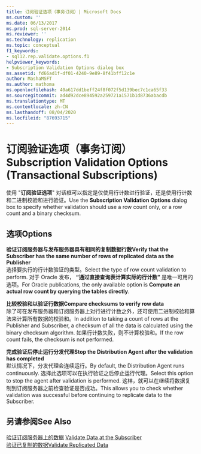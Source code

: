 ```yaml
---
title: 订阅验证选项（事务订阅）| Microsoft Docs
ms.custom: ''
ms.date: 06/13/2017
ms.prod: sql-server-2014
ms.reviewer: ''
ms.technology: replication
ms.topic: conceptual
f1_keywords:
- sql12.rep.validate.options.f1
helpviewer_keywords:
- Subscription Validation Options dialog box
ms.assetid: fd66ad1f-df01-4240-9e89-8f41bff12c1e
author: MashaMSFT
ms.author: mathoma
ms.openlocfilehash: 40a617dd1beff24f8f072f5d139bec7c1ca65f33
ms.sourcegitcommit: ad4d92dce894592a259721a1571b1d8736abacdb
ms.translationtype: MT
ms.contentlocale: zh-CN
ms.lasthandoff: 08/04/2020
ms.locfileid: "87693715"
---
```

# <a name="subscription-validation-options-transactional-subscriptions"></a><span data-ttu-id="1559b-102">订阅验证选项（事务订阅）</span><span class="sxs-lookup"><span data-stu-id="1559b-102">Subscription Validation Options (Transactional Subscriptions)</span></span>
  <span data-ttu-id="1559b-103">使用 "**订阅验证选项**" 对话框可以指定是仅使用行计数进行验证，还是使用行计数和二进制校验和进行验证。</span><span class="sxs-lookup"><span data-stu-id="1559b-103">Use the **Subscription Validation Options** dialog box to specify whether validation should use a row count only, or a row count and a binary checksum.</span></span>  
  
## <a name="options"></a><span data-ttu-id="1559b-104">选项</span><span class="sxs-lookup"><span data-stu-id="1559b-104">Options</span></span>  
 <span data-ttu-id="1559b-105">**验证订阅服务器与发布服务器具有相同的复制数据行数**</span><span class="sxs-lookup"><span data-stu-id="1559b-105">**Verify that the Subscriber has the same number of rows of replicated data as the Publisher**</span></span>  
 <span data-ttu-id="1559b-106">选择要执行的行计数验证的类型。</span><span class="sxs-lookup"><span data-stu-id="1559b-106">Select the type of row count validation to perform.</span></span> <span data-ttu-id="1559b-107">对于 Oracle 发布， **“通过直接查询表计算实际的行计数”** 是唯一可用的选项。</span><span class="sxs-lookup"><span data-stu-id="1559b-107">For Oracle publications, the only available option is **Compute an actual row count by querying the tables directly**.</span></span>  
  
 <span data-ttu-id="1559b-108">**比较校验和以验证行数据**</span><span class="sxs-lookup"><span data-stu-id="1559b-108">**Compare checksums to verify row data**</span></span>  
 <span data-ttu-id="1559b-109">除了可在发布服务器和订阅服务器上对行进行计数之外，还可使用二进制校验和算法来计算所有数据的校验和。</span><span class="sxs-lookup"><span data-stu-id="1559b-109">In addition to taking a count of rows at the Publisher and Subscriber, a checksum of all the data is calculated using the binary checksum algorithm.</span></span> <span data-ttu-id="1559b-110">如果行计数失败，则不计算校验和。</span><span class="sxs-lookup"><span data-stu-id="1559b-110">If the row count fails, the checksum is not performed.</span></span>  
  
 <span data-ttu-id="1559b-111">**完成验证后停止运行分发代理**</span><span class="sxs-lookup"><span data-stu-id="1559b-111">**Stop the Distribution Agent after the validation has completed**</span></span>  
 <span data-ttu-id="1559b-112">默认情况下，分发代理会连续运行。</span><span class="sxs-lookup"><span data-stu-id="1559b-112">By default, the Distribution Agent runs continuously.</span></span> <span data-ttu-id="1559b-113">选择此选项可以在执行验证之后停止运行代理。</span><span class="sxs-lookup"><span data-stu-id="1559b-113">Select this option to stop the agent after validation is performed.</span></span> <span data-ttu-id="1559b-114">这样，就可以在继续将数据复制到订阅服务器之前检查验证是否成功。</span><span class="sxs-lookup"><span data-stu-id="1559b-114">This allows you to check whether validation was successful before continuing to replicate data to the Subscriber.</span></span>  
  
## <a name="see-also"></a><span data-ttu-id="1559b-115">另请参阅</span><span class="sxs-lookup"><span data-stu-id="1559b-115">See Also</span></span>  
 <span data-ttu-id="1559b-116">[验证订阅服务器上的数据](validate-data-at-the-subscriber.md) </span><span class="sxs-lookup"><span data-stu-id="1559b-116">[Validate Data at the Subscriber](validate-data-at-the-subscriber.md) </span></span>  
 [<span data-ttu-id="1559b-117">验证已复制的数据</span><span class="sxs-lookup"><span data-stu-id="1559b-117">Validate Replicated Data</span></span>](validate-data-at-the-subscriber.md)  
  
  
